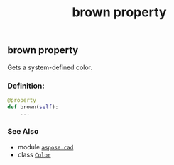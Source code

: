 ﻿---
title: brown property
second_title: Aspose.CAD for Python via .NET API References
description: 
type: docs
weight: 270
url: /python-net/aspose.cad/color/brown/
is_root: false
---

## brown property


Gets a system-defined color.
### Definition:
```python
@property
def brown(self):
    ...
```

### See Also
* module [`aspose.cad`](../../)
* class [`Color`](/cad/python-net/aspose.cad/color)
